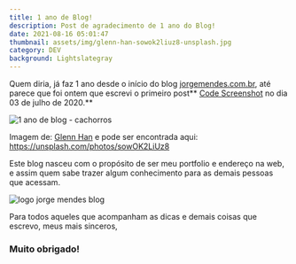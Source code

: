 ```yaml
---
title: 1 ano de Blog!
description: Post de agradecimento de 1 ano do Blog!
date: 2021-08-16 05:01:47
thumbnail: assets/img/glenn-han-sowok2liuz8-unsplash.jpg
category: DEV
background: Lightslategray
---
```


Quem diria, já faz 1 ano desde o início do blog [jorgemendes.com.br](https://jorgemendes.com.br/), até parece que foi ontem que escrevi o primeiro post** [Code Screenshot](https://jorgemendes.com.br/code-screenshot/) no dia 03 de julho de 2020.**

![1 ano de blog - cachorros](assets/img/glenn-han-sowok2liuz8-unsplash.jpg '1 ano de blog - cachorros')

Imagem de: [Glenn Han](https://unsplash.com/@sageforest) e pode ser encontrada aqui: <https://unsplash.com/photos/sowOK2LiUz8>

Este blog nasceu com o propósito de ser meu portfolio e endereço na web, e assim quem sabe trazer algum conhecimento para as demais pessoas que acessam.

![logo jorge mendes blog](assets/img/logo.png 'logo jorge mendes blog')

Para todos aqueles que acompanham as dicas e demais coisas que escrevo, meus mais sinceros,

### **Muito obrigado!**
